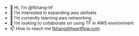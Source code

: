 - 👋 Hi, I’m @fkhang-hf
- 👀 I’m interested in expanding aws skillsets
- 🌱 I’m currently learning aws networking
- 💞️ I’m looking to collaborate on using TF in AWS environment
- 📫 How to reach me fkhang@heartflow.com

<!---
fkhang-hf/fkhang-hf is a ✨ special ✨ repository because its `README.md` (this file) appears on your GitHub profile.
You can click the Preview link to take a look at your changes.
--->
